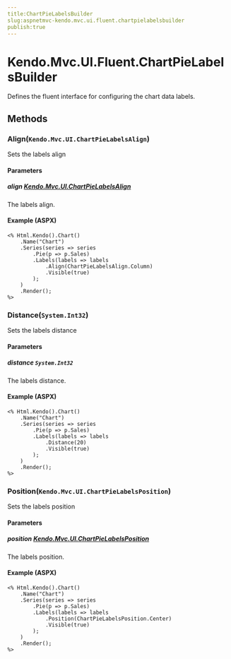 ```yaml
---
title:ChartPieLabelsBuilder
slug:aspnetmvc-kendo.mvc.ui.fluent.chartpielabelsbuilder
publish:true
---
```


# Kendo.Mvc.UI.Fluent.ChartPieLabelsBuilder
Defines the fluent interface for configuring the chart data labels.



## Methods

### Align(`Kendo.Mvc.UI.ChartPieLabelsAlign`)
Sets the labels align


#### Parameters

##### align [Kendo.Mvc.UI.ChartPieLabelsAlign](/api/wrappers/aspnet-mvc/Kendo.Mvc.UI/ChartPieLabelsAlign)
The labels align.




#### Example (ASPX)
    <% Html.Kendo().Chart()
        .Name("Chart")
        .Series(series => series
            .Pie(p => p.Sales)
            .Labels(labels => labels
                .Align(ChartPieLabelsAlign.Column)
                .Visible(true)
            );
        )
        .Render();
    %>


### Distance(`System.Int32`)
Sets the labels distance


#### Parameters

##### distance `System.Int32`
The labels distance.




#### Example (ASPX)
    <% Html.Kendo().Chart()
        .Name("Chart")
        .Series(series => series
            .Pie(p => p.Sales)
            .Labels(labels => labels
                .Distance(20)
                .Visible(true)
            );
        )
        .Render();
    %>


### Position(`Kendo.Mvc.UI.ChartPieLabelsPosition`)
Sets the labels position


#### Parameters

##### position [Kendo.Mvc.UI.ChartPieLabelsPosition](/api/wrappers/aspnet-mvc/Kendo.Mvc.UI/ChartPieLabelsPosition)
The labels position.




#### Example (ASPX)
    <% Html.Kendo().Chart()
        .Name("Chart")
        .Series(series => series
            .Pie(p => p.Sales)
            .Labels(labels => labels
                .Position(ChartPieLabelsPosition.Center)
                .Visible(true)
            );
        )
        .Render();
    %>



